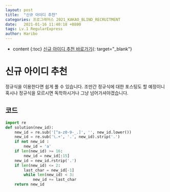 ```yaml
---
layout: post
title:  "신규 아이디 추천"
categories: 프로그래머스 2021_KAKAO_BLIND_RECRUITMENT
date:   2021-01-16 11:40:18 +0800
tags: Lv.1 RegularExpress
author: Haribo
---
```


* content
{:toc}
[신규 아이디 추천 바로가기](https://programmers.co.kr/learn/courses/30/lessons/72410){: target="_blank"}

# 신규 아이디 추천

정규식을 이용한다면 쉽게 풀 수 있습니다. 조만간 정규식에 대한 포스팅도 할 예정이니 혹시나 정규식을 모르시면 독학하시거나 그냥 넘어가셔야겠습니다.

## 코드

```python
import re   
def solution(new_id):
    new_id = re.sub('[^a-z0-9-_.]', '', new_id.lower())
    new_id = re.sub('\.+', '.', new_id).strip('.')
    if not new_id :
        new_id = 'a'
    if len(new_id) >= 16:
        new_id = new_id[:15]
    new_id = new_id.rstrip('.')
    if len(new_id) <= 2:
        last_char = new_id[-1]
        while len(new_id) < 3:
            new_id += last_char    
    return new_id
```
